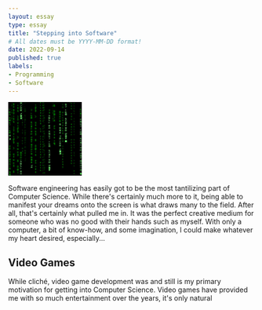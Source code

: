 ```yaml
---
layout: essay
type: essay
title: "Stepping into Software"
# All dates must be YYYY-MM-DD format!
date: 2022-09-14
published: true
labels:
- Programming
- Software
---
```


<img width="150px" class="rounded float-start pe-4" src="../img/matrix.jpg">

Software engineering has easily got to be the most tantilizing part of Computer Science. While there's certainly much more to it, being able to manifest your dreams onto the screen is what draws many to the field. After all, that's certainly what pulled me in. It was the perfect creative medium for someone who was no good with their hands such as myself. With only a computer, a bit of know-how, and some imagination, I could make whatever my heart desired, especially...

## Video Games

While cliché, video game development was and still is my primary motivation for getting into Computer Science. Video games have provided me with so much entertainment over the years, it's only natural